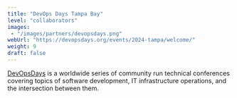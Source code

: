 ```yaml
---
title: "DevOps Days Tampa Bay"
level: "collaborators"
images: 
 - "/images/partners/devopsdays.png"
webUrl: "https://devopsdays.org/events/2024-tampa/welcome/"
weight: 9
draft: false
---
```


[DevOpsDays](https://devopsdays.org/events/2024-tampa/welcome/) is a worldwide series of community run technical conferences covering topics of software development, IT infrastructure operations, and the intersection between them. 

